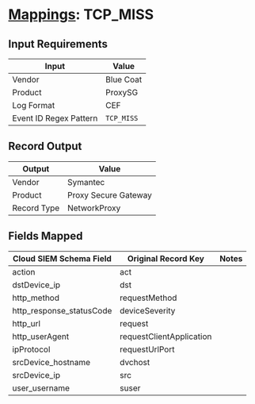 # [Mappings](README.md): TCP_MISS

## Input Requirements

|Input|Value|
|-----|-----|
|Vendor|Blue Coat|
|Product|ProxySG|
|Log Format|CEF|
|Event ID Regex Pattern|`TCP_MISS`|

## Record Output

|Output|Value|
|------|-----|
|Vendor|Symantec|
|Product|Proxy Secure Gateway|
|Record Type|NetworkProxy|

## Fields Mapped

|Cloud SIEM Schema Field|Original Record Key|Notes|
|-----------------------|-------------------|-----|
|action|act||
|dstDevice_ip|dst||
|http_method|requestMethod||
|http_response_statusCode|deviceSeverity||
|http_url|request||
|http_userAgent|requestClientApplication||
|ipProtocol|requestUrlPort||
|srcDevice_hostname|dvchost||
|srcDevice_ip|src||
|user_username|suser||

